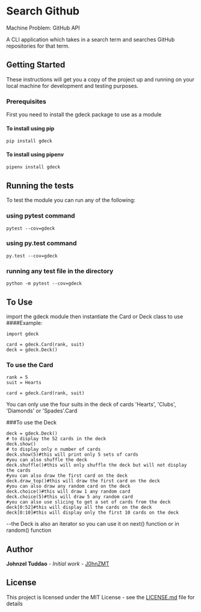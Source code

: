 # Search Github
Machine Problem: GitHub API

A CLI application which takes in a search term and searches GitHub repositories for that term.

## Getting Started

These instructions will get you a copy of the project up and running on your local machine for development and testing purposes.

### Prerequisites

First you need to install the gdeck package to use as a module

#### To install using pip

```
pip install gdeck
```
#### To install using pipenv

```
pipenv install gdeck
```

## Running the tests

To test the module you can run any of the following:

### using pytest command

```
pytest --cov=gdeck

```
### using py.test command

```
py.test --cov=gdeck

```
### running any test file in the directory

```
python -m pytest --cov=gdeck

```

## To Use

import the gdeck module then instantiate the Card or Deck class to use
####Example:
```
import gdeck

card = gdeck.Card(rank, suit)
deck = gdeck.Deck()

```

### To use the Card
 ```
rank = 5
suit = Hearts

card = gdeck.Card(rank, suit)

```
You can only use the four suits in the deck of cards 'Hearts', 'Clubs', 'Diamonds' or 'Spades'.Card

###To use the Deck
 ```
deck = gdeck.Deck()
# to display the 52 cards in the deck
deck.show()
# to display only n number of cards
deck.show(5)#this will print only 5 sets of cards
#you can also shuffle the deck
deck.shuffle()#this will only shuffle the deck but will not display the cards
#you can also draw the first card on the deck
deck.draw_top()#this will draw the first card on the deck
#you can also draw any random card on the deck
deck.choice()#this will draw 1 any random card
deck.choice(5)#this will draw 5 any random card
#you can also use slicing to get a set of cards from the deck
deck[0:52]#this will display all the cards on the deck
deck[0:10]#this will display only the first 10 cards on the deck
```
--the Deck is also an iterator so you can use it on next() function or in random() function

## Author
**Johnzel Tuddao** - *Initial work* - [J0hnZMT](https://github.com/J0hnZMT)

## License
This project is licensed under the MIT License - see the [LICENSE.md](LICENSE.md) file for details


